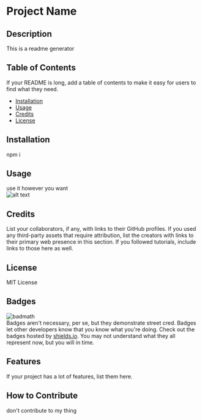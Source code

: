 # Project Name  
  ## Description  
  This is a readme generator  
  ## Table of Contents
  If your README is long, add a table of contents to make it easy for users to find what they need.  
  - [Installation](#installation)  
  - [Usage](#usage)  
  - [Credits](#credits)  
  - [License](#license)  
  ## Installation  
  npm i  
  ## Usage  
  use it however you want  
      ![alt text](assets/images/screenshot.png)  
  ## Credits  
  List your collaborators, if any, with links to their GitHub profiles.
  If you used any third-party assets that require attribution, list the creators with links to their primary web presence in this section.
  If you followed tutorials, include links to those here as well.  
  ## License  
  MIT License  
  ## Badges  
  ![badmath](https://img.shields.io/github/languages/top/nielsenjared/badmath)  
  Badges aren't necessary, per se, but they demonstrate street cred. Badges let other developers know that you know what you're doing. Check out the badges hosted by [shields.io](https://shields.io/). You may not understand what they all represent now, but you will in time.  
  ## Features  
  If your project has a lot of features, list them here.  
  ## How to Contribute  
  don't contribute to my thing  
  
